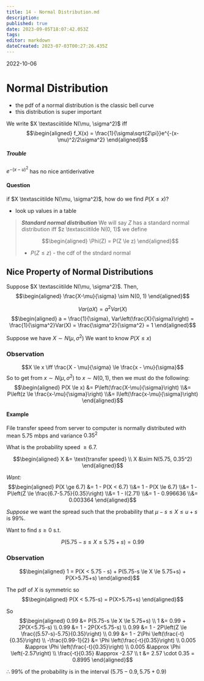 ```yaml
---
title: 14 - Normal Distribution.md
description: 
published: true
date: 2023-09-05T18:07:42.053Z
tags: 
editor: markdown
dateCreated: 2023-07-03T00:27:26.435Z
---
```


2022-10-06

# Normal Distribution
- the pdf of a normal distribution is the classic bell curve
- this distribution is super important

We write $X \textasciitilde N(\mu, \sigma^2)$ iff
$$\begin{aligned}
	f_X(x) = \frac{1}{\sigma\sqrt{2\pi}}e^{-(x-\mu)^2/2\sigma^2}
\end{aligned}$$

##### Trouble
$e^{-(x-u)^2}$ has no nice antiderivative

#### Question
if $X \textasciitilde N(\mu, \sigma^2)$, how do we find $P(X \le x)$?
- look up values in a table

> ***Standard normal distribution***
> We will say $Z$ has a standard normal distribution iff $z \textasciitilde N(0, 1)$ we define
> 
> $$\begin{aligned}
> 	\Phi(Z) = P(Z \le z)
> \end{aligned}$$
> - $P(Z \le z)$ - the cdf of the stndard normal

## Nice Property of Normal Distributions
Suppose $X \textasciitilde N(\mu, \sigma^2)$. Then,
$$\begin{aligned}
	\frac{X-\mu}{\sigma} \sim N(0, 1)
\end{aligned}$$

$$Var(aX) = a^2 Var(X)$$
$$\begin{aligned}
	a = \frac{1}{\sigma}, Var\left(\frac{X}{\sigma}\right) = \frac{1}{\sigma^2}Var(X) = \frac{\sigma^2}{\sigma^2} = 1
\end{aligned}$$

Suppose we have $X \sim N(\mu, \sigma^2)$
We want to know $P(X \le x)$

### Observation
$$X \le x \iff \frac{X - \mu}{\sigma} \le \frac{x - \mu}{\sigma}$$
So to get from $x \sim N(\mu, \sigma^2)$ to $x\sim N(0, 1)$, then we must do the following:
$$\begin{aligned}
	P(X \le x) 
	&=
    	P\left(\frac{X-\mu}{\sigma}\right)
    \\&=
        P\left(z \le \frac{x-\mu}{\sigma}\right)
    \\&=
        I\left(\frac{x-\mu}{\sigma}\right)
\end{aligned}$$

#### Example
File transfer speed from server to computer is normally distributed with mean 5.75 mbps and variance $0.35^2$

What is the probability speed $\ge 6.7$.

$$\begin{aligned}
	X &= \text{transfer speed} \\
	X &\sim N(5.75, 0.35^2)
\end{aligned}$$

*Want:*
$$\begin{aligned}
	 P(X \ge 6.7)
	 &=
    	1 - P(X < 6.7)
	 \\&=
    	1 - P(X \le 6.7)
    \\&=
        1 - P\left(Z \le \frac{6.7-5.75}{0.35}\right)
    \\&=
        1 - I(2.71)
    \\&=
        1 - 0.996636
    \\&=
        0.003364
\end{aligned}$$


*Suppose* we want the spread such that the probability that $\mu - s \le X \le u+s$ is $99\%$.

Want to find $s \ge 0$ s.t.

$$P(5.75 - s \le X \le 5.75+s) = 0.99$$

### Observation
$$\begin{aligned}
	1 = P(X < 5.75 - s) + P(5.75-s \le X \le 5.75+s) + P(X>5.75+s)
\end{aligned}$$

The pdf of $X$ is symmetric so
$$\begin{aligned}
	P(X < 5.75-s) = P(X>5.75+s)
\end{aligned}$$

So
$$\begin{aligned}
    0.99 &= P(5.75-s \le X \le 5.75+s) \\
	1 &= 0.99 + 2P(X<5.75-s) \\
	0.99 &= 1 - 2P(X<5.75-s) \\
	0.99 &= 1 - 2P\left(Z \le \frac{(5.57-s)-5.75}{0.35}\right) \\
	0.99 &= 1 - 2\Phi \left(\frac{-t}{0.35}\right) \\
	-\frac{0.99-1}{2} &= \Phi \left(\frac{-t}{0.35}\right) \\
	0.005 &\approx \Phi \left(\frac{-t}{0.35}\right) \\
	0.005 &\approx \Phi \left(-2.57\right) \\
	\frac{-t}{0.35} &\approx -2.57 \\
	t &= 2.57 \cdot 0.35 = 0.8995
\end{aligned}$$

$\therefore$ 99% of the probability is in the interval $(5.75-0.9, 5.75+0.9)$


